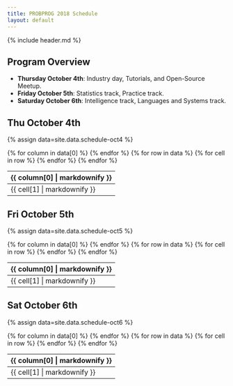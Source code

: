 ```yaml
---
title: PROBPROG 2018 Schedule
layout: default
---
```


{% include header.md %}


## Program Overview

- **Thursday October 4th**: Industry day, Tutorials, and Open-Source Meetup.    
- **Friday October 5th**: Statistics track, Practice track.
- **Saturday October 6th**: Intelligence track, Languages and Systems track.


## Thu October 4th

{% assign data=site.data.schedule-oct4 %}

<table>
    <thead>
    {% for column in data[0] %}
        <th>{{ column[0] | markdownify }}</th>
    {% endfor %}
    </thead>
    <tbody>
    {% for row in data %}
        <tr>
        {% for cell in row %}
            <td>{{ cell[1] | markdownify }}</td>
        {% endfor %}
        </tr>
    {% endfor %}
    </tbody>
</table>

## Fri October 5th

{% assign data=site.data.schedule-oct5 %}

<table>
    <thead>
    {% for column in data[0] %}
        <th>{{ column[0] | markdownify }}</th>
    {% endfor %}
    </thead>
    <tbody>
    {% for row in data %}
        <tr>
        {% for cell in row %}
            <td>{{ cell[1] | markdownify }}</td>
        {% endfor %}
        </tr>
    {% endfor %}
    </tbody>
</table>

## Sat October 6th

{% assign data=site.data.schedule-oct6 %}

<table>
    <thead>
    {% for column in data[0] %}
        <th>{{ column[0] | markdownify }}</th>
    {% endfor %}
    </thead>
    <tbody>
    {% for row in data %}
        <tr>
        {% for cell in row %}
            <td>{{ cell[1] | markdownify }}</td>
        {% endfor %}
        </tr>
    {% endfor %}
    </tbody>
</table>
